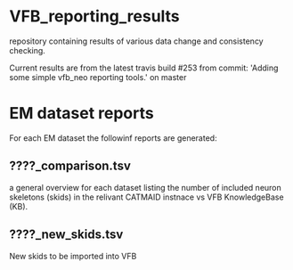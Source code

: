 # VFB_reporting_results
repository containing results of various data change and consistency checking.

 Current results are from the latest travis build #253 from commit: 'Adding some simple vfb_neo reporting tools.' on master


# EM dataset reports
For each EM dataset the followinf reports are generated:
## ????_comparison.tsv 
  a general overview for each dataset listing the number of included neuron skeletons (skids) in the relivant CATMAID instnace vs VFB KnowledgeBase (KB).
## ????_new_skids.tsv
  New skids to be imported into VFB

